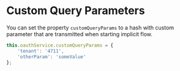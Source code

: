 # Custom Query Parameters

You can set the property ``customQueryParams`` to a hash with custom parameter that are transmitted when starting implicit flow.

```TypeScript
this.oauthService.customQueryParams = {
    'tenant': '4711',
    'otherParam': 'someValue'
};
```
